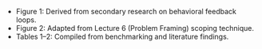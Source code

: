 - Figure 1: Derived from secondary research on behavioral feedback loops.
- Figure 2: Adapted from Lecture 6 (Problem Framing) scoping technique.
- Tables 1–2: Compiled from benchmarking and literature findings.
